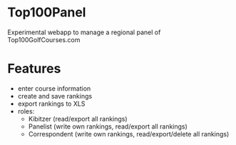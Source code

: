 Top100Panel
===========

Experimental webapp to manage a regional panel of Top100GolfCourses.com

Features
========
- enter course information
- create and save rankings
- export rankings to XLS
- roles:
  - Kibitzer (read/export all rankings)
  - Panelist (write own rankings, read/export all rankings)
  - Correspondent (write own rankings, read/export/delete all rankings)
